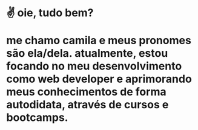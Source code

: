 <h1>✌ oie, tudo bem?
<p>me chamo camila e meus pronomes são ela/dela. atualmente, estou focando no meu desenvolvimento como web developer e aprimorando meus conhecimentos de forma autodidata, através de cursos e bootcamps.


